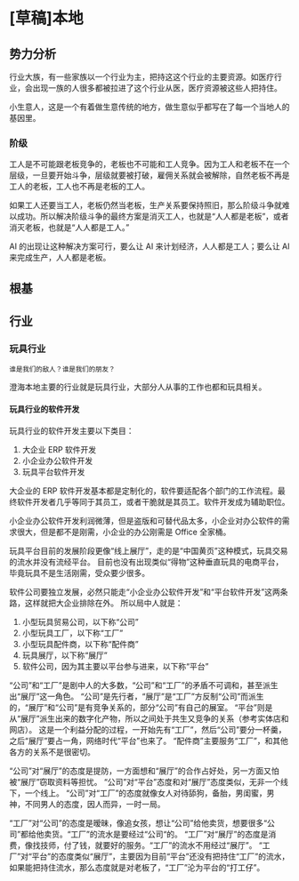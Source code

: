 # [草稿]本地


## 势力分析



行业大族，有一些家族以一个行业为主，把持这这个行业的主要资源。如医疗行业，会出现一族的人很多都被拉进了这个行业从医，医疗资源被这些人把持住。

小生意人，这是一个有着做生意传统的地方，做生意似乎都写在了每一个当地人的基因里。


### 阶级

工人是不可能跟老板竞争的，老板也不可能和工人竞争。因为工人和老板不在一个层级，一旦要开始斗争，层级就要被打破，雇佣关系就会被解除，自然老板不再是工人的老板，工人也不再是老板的工人。

如果工人还要当工人，老板仍然当老板，生产关系要保持照旧，那么阶级斗争就难以成功。所以解决阶级斗争的最终方案是消灭工人，也就是“人人都是老板”，或者消灭老板，也就是“人人都是工人。”

AI 的出现让这种解决方案可行，要么让 AI 来计划经济，人人都是工人；要么让 AI 来完成生产，人人都是老板。

## 根基

## 行业

### 玩具行业

```
谁是我们的敌人？谁是我们的朋友？
```

澄海本地主要的行业就是玩具行业，大部分人从事的工作也都和玩具相关。

#### 玩具行业的软件开发

玩具行业的软件开发主要以下类目：

1. 大企业 ERP 软件开发
2. 小企业办公软件开发
3. 玩具平台软件开发

大企业的 ERP 软件开发基本都是定制化的，软件要适配各个部门的工作流程。最终软件开发者几乎等同于其员工，或者干脆就是其员工。软件开发成为辅助职位。

小企业办公软件开发利润微薄，但是盗版和可替代品太多，小企业对办公软件的需求很大，但是都不是刚需，小企业的办公刚需是 Office 全家桶。

玩具平台目前的发展阶段更像“线上展厅”，走的是“中国黄页”这种模式，玩具交易的流水并没有流经平台。
目前也没有出现类似“得物”这种垂直玩具的电商平台，毕竟玩具不是生活刚需，受众要少很多。

软件公司要独立发展，必然只能走“小企业办公软件开发”和“平台软件开发”这两条路，这样就把大企业排除在外。
所以局中人就是：

1. 小型玩具贸易公司，以下称“公司”
2. 小型玩具工厂，以下称“工厂”
3. 小型玩具配件商，以下称“配件商”
4. 玩具展厅，以下称“展厅”
5. 软件公司，因为其主要以平台参与进来，以下称“平台”

“公司”和“工厂”是剧中人的大多数，“公司”和“工厂”的矛盾不可调和，甚至派生出“展厅”这一角色。
“公司”是先行者，“展厅”是“工厂”方反制“公司”而派生的，“展厅”和“公司”是有竞争关系的，部分“公司”有自己的展室。
“平台”则是从“展厅”派生出来的数字化产物，所以之间处于共生又竞争的关系（参考实体店和网店）。
这是一个利益分配的过程，一开始先有“工厂”，然后“公司”要分一杯羹，之后“展厅”要占一角，网络时代“平台”也来了。
“配件商”主要服务“工厂”，和其他各方的关系不是很密切。

“公司”对“展厅”的态度是提防，一方面想和“展厅”的合作占好处，另一方面又怕被“展厅”窃取资料等担忧。
“公司”对“平台”态度和对“展厅”态度类似，无非一个线下，一个线上。
“公司”对“工厂”的态度就像女人对待舔狗，备胎，男闺蜜，男神，不同男人的态度，因人而异，一时一局。

“工厂”对“公司”的态度是暧昧，像追女孩，想让“公司”给他卖货，想要很多“公司”都给他卖货。“工厂”的流水是要经过“公司“的。
“工厂”对“展厅”的态度是消费，像找技师，付了钱，就要好的服务。“工厂”的流水不用经过“展厅”。
“工厂”对“平台”的态度类似“展厅”，主要因为目前“平台”还没有把持住“工厂”的流水，如果能把持住流水，那么态度就是对老板了，“工厂”沦为平台的“打工仔”。


